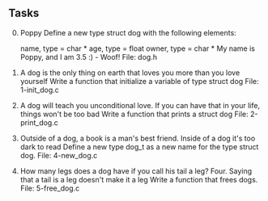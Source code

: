 ## Tasks
0. Poppy
Define a new type struct dog with the following elements:

	name, type = char *
	age, type = float
	owner, type = char *
My name is Poppy, and I am 3.5 :) - Woof!
File: dog.h
    
1. A dog is the only thing on earth that loves you more than you love yourself
Write a function that initialize a variable of type struct dog
File: 1-init_dog.c
    
2. A dog will teach you unconditional love. If you can have that in your life, things won't be too bad
Write a function that prints a struct dog
File: 2-print_dog.c
    
3. Outside of a dog, a book is a man's best friend. Inside of a dog it's too dark to read
Define a new type dog_t as a new name for the type struct dog.
File: 4-new_dog.c
    
5. How many legs does a dog have if you call his tail a leg? Four. Saying that a tail is a leg doesn't make it a leg
Write a function that frees dogs.
File: 5-free_dog.c
